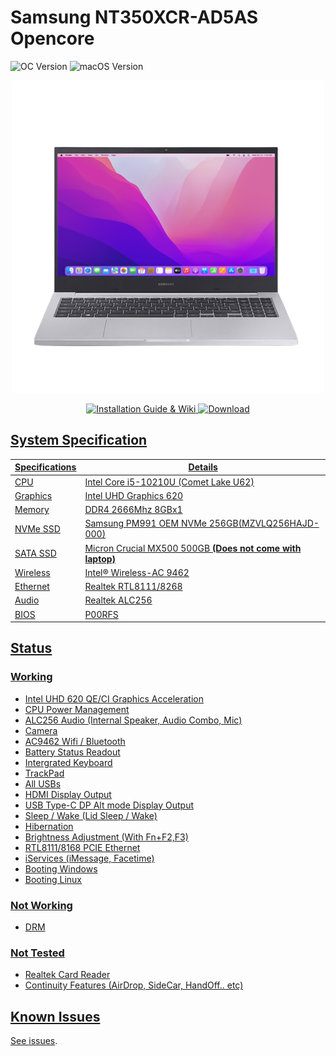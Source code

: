 # **Samsung NT350XCR-AD5AS Opencore**

![OC Version](https://img.shields.io/badge/OC-0.8.2-2485d4?style=for-the-badge&labelColor=231f2b)   ![macOS Version](https://img.shields.io/badge/10.15.4~12.5-53387d?style=for-the-badge&logo=apple&logocolor=white&labelColor=231f2b)

<p align="center">
  <img src="/IMG/1.png" width="500">
</p>

<p align="center">
<a href="https://github.com/PKRN0/Samsung-NT350XCR-AD5AS-Opencore/wiki">
  <img src="https://img.shields.io/badge/Installation%20guide%20&%20Wiki-D83B01?style=for-the-badge&logo=LibreOffice&logoColor=white" alt="Installation Guide & Wiki">
<a href="https://github.com/PKRN0/Samsung-NT350XCR-AD5AS-Opencore/releases">
  <img src="https://img.shields.io/badge/Download-217346?style=for-the-badge&logo=github&logoColor=white" alt="Download">
</p>

## System Specification

|Specifications|Details|
|------|---|
|CPU|Intel Core i5-10210U (Comet Lake U62) |
|Graphics|Intel UHD Graphics 620|
|Memory|DDR4 2666Mhz 8GBx1|
|NVMe SSD|Samsung PM991 OEM NVMe 256GB(MZVLQ256HAJD-000)|
|SATA SSD|Micron Crucial MX500 500GB **(Does not come with laptop)**|
|Wireless|Intel® Wireless-AC 9462|
|Ethernet|Realtek RTL8111/8268|
|Audio|Realtek ALC256|
|BIOS|P00RFS|

## Status

### Working

* Intel UHD 620 QE/CI Graphics Acceleration
* CPU Power Management
* ALC256 Audio (Internal Speaker, Audio Combo, Mic)
* Camera
* AC9462 Wifi / Bluetooth
* Battery Status Readout
* Intergrated Keyboard
* TrackPad
* All USBs
* HDMI Display Output
* USB Type-C DP Alt mode Display Output
* Sleep / Wake (Lid Sleep / Wake)
* Hibernation
* Brightness Adjustment (With Fn+F2,F3)
* RTL8111/8168 PCIE Ethernet
* iServices (iMessage, Facetime)
* Booting Windows
* Booting Linux

### Not Working

* DRM

### Not Tested

* Realtek Card Reader
* Continuity Features (AirDrop, SideCar, HandOff.. etc)

## Known Issues

See [issues](https://github.com/PKRN0/Samsung-NT350XCR-AD5AS-Opencore/issues).
